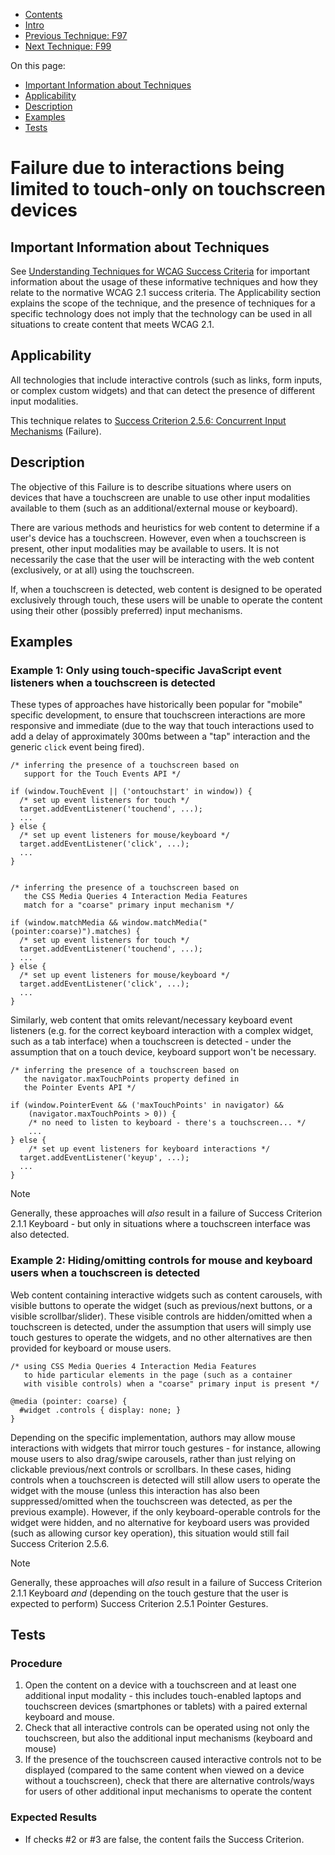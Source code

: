 -   [Contents](https://www.w3.org/WAI/WCAG21/Techniques/#techniques "Table of Contents")
-   [Intro](https://www.w3.org/WAI/WCAG21/Techniques/#introduction "Introduction to Techniques")
-   [Previous Technique: F97](F97)
-   [Next Technique: F99](F99)

On this page:

-   [Important Information about Techniques](#important-information)
-   [Applicability](#applicability)
-   [Description](#description)
-   [Examples](#examples)
-   [Tests](#tests)

Failure due to interactions being limited to touch-only on touchscreen devices
==============================================================================

Important Information about Techniques
--------------------------------------

See [Understanding Techniques for WCAG Success Criteria](https://www.w3.org/WAI/WCAG21/Understanding/understanding-techniques) for important information about the usage of these informative techniques and how they relate to the normative WCAG 2.1 success criteria. The Applicability section explains the scope of the technique, and the presence of techniques for a specific technology does not imply that the technology can be used in all situations to create content that meets WCAG 2.1.

Applicability
-------------

All technologies that include interactive controls (such as links, form inputs, or complex custom widgets) and that can detect the presence of different input modalities.

This technique relates to [Success Criterion 2.5.6: Concurrent Input Mechanisms](https://www.w3.org/WAI/WCAG21/Understanding/concurrent-input-mechanisms) (Failure).

Description
-----------

The objective of this Failure is to describe situations where users on devices that have a touchscreen are unable to use other input modalities available to them (such as an additional/external mouse or keyboard).

There are various methods and heuristics for web content to determine if a user's device has a touchscreen. However, even when a touchscreen is present, other input modalities may be available to users. It is not necessarily the case that the user will be interacting with the web content (exclusively, or at all) using the touchscreen.

If, when a touchscreen is detected, web content is designed to be operated exclusively through touch, these users will be unable to operate the content using their other (possibly preferred) input mechanisms.

Examples
--------

### Example 1: Only using touch-specific JavaScript event listeners when a touchscreen is detected

These types of approaches have historically been popular for "mobile" specific development, to ensure that touchscreen interactions are more responsive and immediate (due to the way that touch interactions used to add a delay of approximately 300ms between a "tap" interaction and the generic `click` event being fired).

    /* inferring the presence of a touchscreen based on
       support for the Touch Events API */

    if (window.TouchEvent || ('ontouchstart' in window)) {
      /* set up event listeners for touch */
      target.addEventListener('touchend', ...);
      ...
    } else {
      /* set up event listeners for mouse/keyboard */
      target.addEventListener('click', ...);
      ...
    }
                    

    /* inferring the presence of a touchscreen based on
       the CSS Media Queries 4 Interaction Media Features
       match for a "coarse" primary input mechanism */

    if (window.matchMedia && window.matchMedia("(pointer:coarse)").matches) {
      /* set up event listeners for touch */
      target.addEventListener('touchend', ...);
      ...
    } else {
      /* set up event listeners for mouse/keyboard */
      target.addEventListener('click', ...);
      ...
    }
                    

Similarly, web content that omits relevant/necessary keyboard event listeners (e.g. for the correct keyboard interaction with a complex widget, such as a tab interface) when a touchscreen is detected - under the assumption that on a touch device, keyboard support won't be necessary.

    /* inferring the presence of a touchscreen based on
       the navigator.maxTouchPoints property defined in
       the Pointer Events API */

    if (window.PointerEvent && ('maxTouchPoints' in navigator) &&
        (navigator.maxTouchPoints > 0)) {
        /* no need to listen to keyboard - there's a touchscreen... */
        ...
    } else {
        /* set up event listeners for keyboard interactions */
      target.addEventListener('keyup', ...);
      ...
    }
                    

Note

Generally, these approaches will *also* result in a failure of Success Criterion 2.1.1 Keyboard - but only in situations where a touchscreen interface was also detected.

### Example 2: Hiding/omitting controls for mouse and keyboard users when a touchscreen is detected

Web content containing interactive widgets such as content carousels, with visible buttons to operate the widget (such as previous/next buttons, or a visible scrollbar/slider). These visible controls are hidden/omitted when a touchscreen is detected, under the assumption that users will simply use touch gestures to operate the widgets, and no other alternatives are then provided for keyboard or mouse users.

    /* using CSS Media Queries 4 Interaction Media Features
       to hide particular elements in the page (such as a container
       with visible controls) when a "coarse" primary input is present */

    @media (pointer: coarse) {
      #widget .controls { display: none; }
    }
                    

Depending on the specific implementation, authors may allow mouse interactions with widgets that mirror touch gestures - for instance, allowing mouse users to also drag/swipe carousels, rather than just relying on clickable previous/next controls or scrollbars. In these cases, hiding controls when a touchscreen is detected will still allow users to operate the widget with the mouse (unless this interaction has also been suppressed/omitted when the touchscreen was detected, as per the previous example). However, if the only keyboard-operable controls for the widget were hidden, and no alternative for keyboard users was provided (such as allowing cursor key operation), this situation would still fail Success Criterion 2.5.6.

Note

Generally, these approaches will *also* result in a failure of Success Criterion 2.1.1 Keyboard *and* (depending on the touch gesture that the user is expected to perform) Success Criterion 2.5.1 Pointer Gestures.

Tests
-----

### Procedure

1.  Open the content on a device with a touchscreen and at least one additional input modality - this includes touch-enabled laptops and touchscreen devices (smartphones or tablets) with a paired external keyboard and mouse.
2.  Check that all interactive controls can be operated using not only the touchscreen, but also the additional input mechanisms (keyboard and mouse)
3.  If the presence of the touchscreen caused interactive controls not to be displayed (compared to the same content when viewed on a device without a touchscreen), check that there are alternative controls/ways for users of other additional input mechanisms to operate the content

### Expected Results

-   If checks \#2 or \#3 are false, the content fails the Success Criterion.
